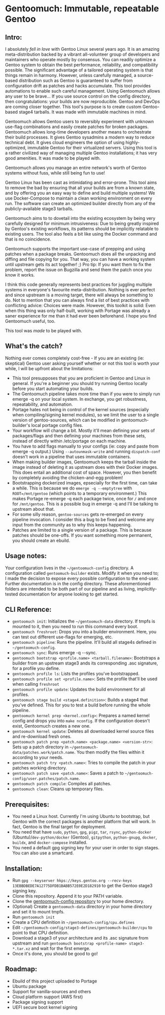 Gentoomuch: Immutable, repeatable Gentoo
========================================

Intro:
------

I absolutely _fell in love_ with Gentoo Linux several years ago. It is an amazing meta-distribution backed by a vibrant all-volunteer group of developers and maintainers who operate mostly by consensus. You can readily optimize a Gentoo system to obtain the best performance, reliability, and compatibility possible. The significant advantage of a tailored operating system is that things remain in harmony. However, unless carefully managed, a source-based distribution such as Gentoo is guaranteed to suffer from configuration drift as patches and hacks accumulate. This tool provides automations to enable such careful management. Using Gentoomuch allows any user to be brave... If you use source control on the config directory, then congratulations: your builds are now reproducible. Gentoo and DevOps are coming closer together. This tool's purpose is to create custom Gentoo-based stage4 tarballs. It was made with immutable machines in mind.

Gentoomuch allows Gentoo users to reversibly experiment with unknown use-flag combinations and easily create patches for broken packages. Gentoomuch allows long-time developers another means to orchestrate their build processes. It gives Gentoo sysadmins a modern way to reduce technical debt. It gives cloud engineers the option of using highly-optimized, immutable Gentoo for their virtualized servers. Using this tool is a rather civilized way of managing multiple Gentoo installations; it has very good amenities. It was made to be played with.

Gentoomuch allows you manage an entire network's worth of Gentoo systems without fuss, while still being fun to use!

Gentoo Linux has been cast as intimidating and error-prone. This tool aims to remove the bad by ensuring that all your builds are from a known state, and by offering you an easy way to define and build multiple systems! We use Docker-Compose to maintain a clean working environment on every run. The software can create an optimized builder directly from any of the publicly-available stage3 tarballs. 

Gentoomuch aims to to dovetail into the existing ecosystem by being very carefully designed for minimum intrusiveness: Due to being greatly inspired by Gentoo's existing workflows, its patterns should be implicitly relatable to existing users. The tool also feels a bit like using the Docker command and that is no coincidence.

Gentoomuch supports the important use-case of prepping and using patches when a package breaks. Gentoomuch does all the unpacking and diffing and file copying for you. That way, you can have a working system until upstream gets its act together! ;) Pro tip: If you want them to fix the problem, report the issue on Bugzilla and send them the patch once you know it works.

I think this code generally represents best practices for juggling multiple systems in everyone's favourite meta-distribution. Nothing is ever perfect and since upstream is a moving target, there will always be something to do. Not to mention that you can always find a list of best practices with conflicting advice: Choices were made. However, this toolkit is solid: Even when this thing was only half-built, working with Portage was already a saner experience for me than it had ever been beforehand. I hope you find Gentoomuch useful, too.

This tool was _made_ to be played with.

What's the catch?
-----------------

Nothing ever comes completely cost-free - If you are an existing (ie: skeptical) Gentoo user asking yourself whether or not this tool is worth your while, I will be upfront about the limitations:

- This tool presupposes that you are proficient in Gentoo and Linux in general. If you're a beginner you should try running Gentoo locally before you start automating your builds.
- The Gentoomuch pipeline takes more time than if you were to simply run emerge -q on your local system. In exchange, you get robustness, repeatability, and automation.
- Portage hates not being in control of the kernel sources (especially when compiling/signing kernel modules), so we limit the user to a single version of gentoo-sources, which can be modified in gentoomuch-builder's local portage config files. 
- Your workflow will change a bit. Mostly it'll mean defining your sets of packages/flags and then defining your machines from these sets, instead of directly within /etc/portage on each machine.
- You have to add flags manually to your configs (ie: copy and paste from emerge -q output.) Using ``--autounmask-write`` and running ``dispatch-conf`` doesn't work in a pipeline that uses immutable containers.
- When making builder images, Gentoomuch keeps the tarball inside the image instead of deleting it as upstream does with their Docker images. This does entail an additional cost of space. However, you then benefit by completely avoiding the chicken-and-egg problem!
- Bootstrapping dockerized images, epsecially for the first time, can take a while. This is because we do ``emerge -q --emptytree`` with ``ROOT=/mnt/gentoo`` (which points to a temporary environment.) This makes Portage re-emerge -q each package twice, once for ``/`` and once for ``/mnt/gentoo``. This is a possible bug in emerge -q and I'll be talking to upstream about that.
- For some silly reason, ``gentoo-sources`` gets re-emerged on every pipeline invocation. I consider this a bug to be fixed and welcome any input from the community as to why this keeps happening.
- Patches are limited to a single version of a package. This is because patches should be one-offs. If you want something more permanent, you should create an ebuild.

Usage notes:
------------

Your configuration lives in the ``~/gentoomuch-config`` directory.
A configuration called ``gentoomuch-builder`` exists. Modify it when you need to; I made the decision to expose every possible configuration to the end-user. 
Further documentation is in the config directory. These aforementioned folders are intended to be both part of our pipeline and as living, implicitly-tested documentation for anyone looking to get started.

CLI Reference:
--------------

- ``gentoomuch init``: Initializes the ``~/gentoomuch-data`` directory. If tmpfs is mounted to it, then you need to run this command every boot. 
- ``gentoomuch freshroot``: Drops you into a builder environment. Here, you can test out different use-flags for emerging, etc.
- ``gentoomuch pipeline``: Runs the pipeline. It'll build all stage4s defined in ``~/gentoomuch-config``.
- ``gentoomuch sync``: Runs emerge -q --sync.
- ``gentoomuch bootstrap <profile.name> <tarball.filename>``: Bootstraps a builder from an upstream stage3 ands its corresponding .asc signature, for a profile you define.
- ``gentoomuch profile ls``: Lists the profiles you've bootstrapped.
- ``gentoomuch profile set <profile.name>``: Sets the profile that'll be used when calling ``freshroot``
- ``gentoomuch profile update``: Updates the build environment for all profiles.
- ``gentoomuch stage build <stage4.definition>``: Builds a stage4 that you've defined. This for you to test a build before running the whole pipeline.
- ``gentoomuch kernel prep <kernel.config>``: Prepares a named kernel config and drops you into ``make nconfig``. If the configuration doesn't exist, Gentoomuch creates a new one. 
- ``gentoomuch kernel update``: Deletes all downloaded kernel source files and re-download fresh ones.
- ``gentoomuch patch prep <patch.name> <package.name> <version-str>``: Sets up a patch directory in ``~/gentoomuch-data/patches.work/patch.name``. You then modify the files within it according to your needs.
- ``gentoomuch patch try <patch.name>``: Tries to compile the patch in your patches working directory.
- ``gentoomuch patch save <patch.name>``: Saves a patch to ``~/gentoomuch-config/user.patches/patch.name``.
- ``gentoomuch patch compile``: Compiles all patches.
- ``gentoomuch clean``: Cleans up temporary files.

Prerequisites:
--------------

- You need a Linux host. Currently I'm using Ubuntu to bootstrap, but Gentoo with the correct packages is another platform that will work. In fact, Gentoo is the final target for deployment. 
- You need that have ``sudo``, ``python``, ``gpg``, ``pigz``, ``tar``, ``rsync``, ``python-docker`` (Ubuntu)/``dev-python/docker`` (Gentoo), ``gitpython``, `python-gnupg`, ``docker``, ``buildx``, and ``docker-compose`` installed.
- You need a default gpg signing key for your user in order to sign stages. You can also use a smartcard. 

Installation:
-------------

- Run ``gpg --keyserver hkps://keys.gentoo.org --recv-keys 13EBBDBEDE7A12775DFDB1BABB572E0E2D182910`` to get the Gentoo stage3 signing key.
- Clone this repository. Append it to your PATH variable.
- Clone the [gentoomuch-config repository](https://github.com/ColinGilbert/gentoomuch-config) to your home directory.
- (Optional) Create a ``gentoomuch-data`` directory in your home directory and set it to mount tmpfs.
- Run ``gentoomuch init``
- Create a CPU definition in ``~/gentoomuch-config/cpu.defines``
- Edit ``~/gentoomuch-config/stage3-defines/gentoomuch-builder/cpu`` to point to that CPU definition.
- Download a stage3 of your architecture and its .asc signature from upstream and run ``gentoomuch bootstrap <profile-name> stage3-*.tar.xz`` and wait for the first emerge.
- Once it's done, you should be good to go!

Roadmap:
--------

- Ebuild of this project uploaded to Portage
- Ubuntu package
- Support for vanilla-sources and others
- Cloud platform support (AWS first)
- Package signing support
- UEFI secure boot kernel signing